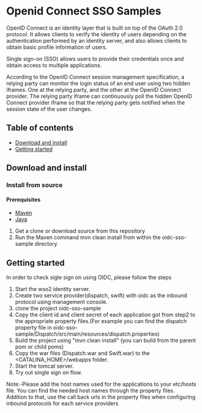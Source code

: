 # Openid Connect SSO Samples

OpenID Connect is an identity layer that is built on top of the OAuth 2.0 protocol. It allows clients to verify the identity of users depending on the authentication performed by an identity server, and also allows clients to obtain basic profile information of users.

Single sign-on (SSO) allows users to provide their credentials once and obtain access to multiple applications. 

According to the OpenID Connect session management specification, a relying party can monitor the login status of an end user using two hidden iframes. One at the relying party, and the other at the OpenID Connect provider. The relying party iframe can continuously poll the hidden OpenID Connect provider iframe so that the relying party gets notified when the session state of the user changes.

                                                              


## Table of contents

- [Download and install](#download-and-install)
- [Getting started](#getting-started)

## Download and install

### Install from source

#### Prerequisites

* [Maven](https://maven.apache.org/download.cgi)
* [Java](http://www.oracle.com/technetwork/java/javase/downloads)

1. Get a clone or download source from this repository
2. Run the Maven command mvn clean install from within the oidc-sso-sample directory.

## Getting started

In order to check sigle sign on using OIDC, please follow the steps

1. Start the wso2 identity server.
2. Create two service provider(dispatch, swift) with oidc as the inbound protocol using management console.
3. clone the project oidc-sso-sample
4. Copy the client id and client secret of each application got from step2 to the appropriate property files.(For example you can find the dispatch property file in oidc-sso-sample/Dispatch/src/main/resources/dispatch.properties)
5. Build the project using "mvn clean install" (you can build from the parent pom or child poms)
6. Copy the war files (Dispatch.war and Swift.war) to the <CATALINA_HOME>/webapps folder.
7. Start the tomcat server.
8. Try out single sign on flow.

Note:-Please add the host names used for the applications to your etc/hosts file. You can find the needed host names through the property files. Addition to that, use the call back urls in the property files when configuring inbound protocols for each service providers
